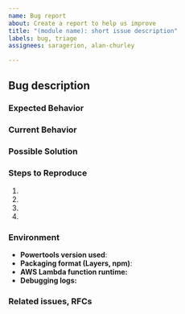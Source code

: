```yaml
---
name: Bug report
about: Create a report to help us improve
title: "(module name): short issue description"
labels: bug, triage
assignees: saragerion, alan-churley

---
```


<!--- Before you start, make sure that the bug hasn't been reported already https://github.com/awslabs/aws-lambda-powertools-typescript/issues -->
<!--- 1. Make sure you follow our Contributing Guidelines: https://github.com/awslabs/aws-lambda-powertools-typescript/blob/main/CONTRIBUTING.md -->
<!--- 2. Please follow the template, and do not remove any section in the template. If something is not applicable leave it empty, but leave it in the issue. -->
<!--- 3. Provide a general summary of the issue in the Title above -->

## Bug description

<!--- Provide a summary of the bug here. -->

<!--- What were you trying to accomplish? -->

### Expected Behavior

<!--- Tell us what should happen. -->

### Current Behavior

<!--- Tell us what happens instead of the expected behavior. -->

### Possible Solution

<!--- Not obligatory, but suggest a fix/solutions/implementation for the bug. -->

### Steps to Reproduce

<!--- Provide a link to a live example, or an unambiguous set of steps to -->
<!--- reproduce this bug. Include code to reproduce, if relevant. -->
1.
2.
3.
4.

### Environment

* **Powertools version used**:
* **Packaging format (Layers, npm)**:
* **AWS Lambda function runtime:**
* **Debugging logs:**

### Related issues, RFCs

<!--- Add here the link to one or more Github Issues or RFCs that are related to this PR. -->
<!--- [#XXXXX](https://github.com/awslabs/aws-lambda-powertools-typescript/issues/XXXXX) -->
<!--- [#ZZZZZ](https://github.com/awslabs/aws-lambda-powertools-typescript/issues/ZZZZZ) -->
